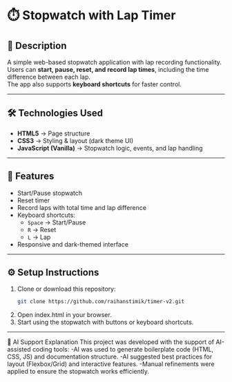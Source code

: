 # ⏱️ Stopwatch with Lap Timer

## 📖 Description
A simple web-based stopwatch application with lap recording functionality.  
Users can **start, pause, reset, and record lap times**, including the time difference between each lap.  
The app also supports **keyboard shortcuts** for faster control.

---

## 🛠️ Technologies Used
- **HTML5** → Page structure  
- **CSS3** → Styling & layout (dark theme UI)  
- **JavaScript (Vanilla)** → Stopwatch logic, events, and lap handling  

---

## 🚀 Features
- Start/Pause stopwatch  
- Reset timer  
- Record laps with total time and lap difference  
- Keyboard shortcuts:
  - `Space` → Start/Pause  
  - `R` → Reset  
  - `L` → Lap  
- Responsive and dark-themed interface  

---

## ⚙️ Setup Instructions
1. Clone or download this repository:
   ```bash
   git clone https://github.com/raihanstimik/timer-v2.git
2. Open index.html in your browser.
3. Start using the stopwatch with buttons or keyboard shortcuts.

---

🤖 AI Support Explanation
This project was developed with the support of AI-assisted coding tools:
-AI was used to generate boilerplate code (HTML, CSS, JS) and documentation structure.
-AI suggested best practices for layout (Flexbox/Grid) and interactive features.
-Manual refinements were applied to ensure the stopwatch works efficiently.